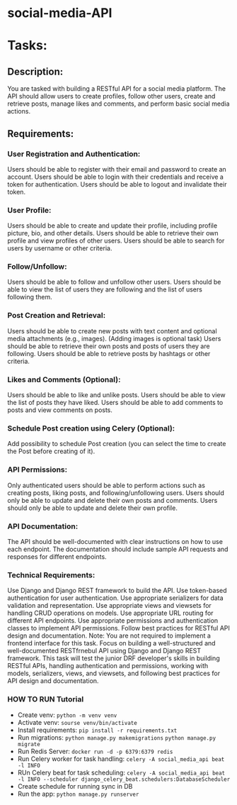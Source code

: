 # social-media-API

# Tasks:

## Description:
You are tasked with building a RESTful API for a social media platform. 
The API should allow users to create profiles, follow other users, create and retrieve posts, 
manage likes and comments, and perform basic social media actions.

## Requirements:
### User Registration and Authentication:
Users should be able to register with their email and password to create an account.
Users should be able to login with their credentials and receive a token for authentication.
Users should be able to logout and invalidate their token.
### User Profile:
Users should be able to create and update their profile, including profile picture, 
bio, and other details.
Users should be able to retrieve their own profile and view profiles of other users.
Users should be able to search for users by username or other criteria.
### Follow/Unfollow:
Users should be able to follow and unfollow other users.
Users should be able to view the list of users they are following and the list of users following them.
### Post Creation and Retrieval:
Users should be able to create new posts with text content and optional media attachments (e.g., images). 
(Adding images is optional task)
Users should be able to retrieve their own posts and posts of users they are following.
Users should be able to retrieve posts by hashtags or other criteria.
### Likes and Comments (Optional):
Users should be able to like and unlike posts. Users should be able to view the list of posts they have liked. 
Users should be able to add comments to posts and view comments on posts.

### Schedule Post creation using Celery (Optional):
Add possibility to schedule Post creation (you can select the time to create the Post before creating of it).
### API Permissions:
Only authenticated users should be able to perform actions such as creating posts, 
liking posts, and following/unfollowing users.
Users should only be able to update and delete their own posts and comments.
Users should only be able to update and delete their own profile.
### API Documentation:
The API should be well-documented with clear instructions on how to use each endpoint.
The documentation should include sample API requests and responses for different endpoints.
### Technical Requirements:
Use Django and Django REST framework to build the API.
Use token-based authentication for user authentication.
Use appropriate serializers for data validation and representation.
Use appropriate views and viewsets for handling CRUD operations on models.
Use appropriate URL routing for different API endpoints.
Use appropriate permissions and authentication classes to implement API permissions.
Follow best practices for RESTful API design and documentation.
Note: You are not required to implement a frontend interface for this task.
Focus on building a well-structured and well-documented RESTfrnebul API using Django and Django REST framework. 
This task will test the junior DRF developer's skills in building RESTful APIs, 
handling authentication and permissions, working with models, serializers, views, and viewsets, 
and following best practices for API design and documentation.

### HOW TO RUN Tutorial
- Create venv: `python -m venv venv`
- Activate venv: `sourse venv/bin/activate`
- Install requirements: `pip install -r requirements.txt`
- Run migrations: `python manage.py makemigrations`
                  `python manage.py migrate`
- Run Redis Server: `docker run -d -p 6379:6379 redis`
- Run Celery worker for task handling: `celery -A social_media_api beat -l INFO`
- RUn Celery beat for task scheduling: `celery -A social_media_api beat -l INFO --scheduler django_celery_beat.schedulers:DatabaseScheduler
`
- Create schedule for running sync in DB
- Run the app: `python manage.py runserver`

